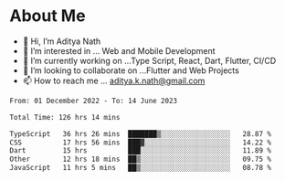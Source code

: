 # About Me

- 👋 Hi, I’m Aditya Nath
- 👀 I’m interested in ... Web and Mobile Development
- 🌱 I’m currently working on ...Type Script, React, Dart, Flutter, CI/CD
- 💞️ I’m looking to collaborate on ...Flutter and Web Projects
- 📫 How to reach me ... aditya.k.nath@gmail.com

<!--START_SECTION:waka-->

```txt
From: 01 December 2022 - To: 14 June 2023

Total Time: 126 hrs 14 mins

TypeScript   36 hrs 26 mins  ███████▒░░░░░░░░░░░░░░░░░   28.87 %
CSS          17 hrs 56 mins  ███▓░░░░░░░░░░░░░░░░░░░░░   14.22 %
Dart         15 hrs          ███░░░░░░░░░░░░░░░░░░░░░░   11.89 %
Other        12 hrs 18 mins  ██▒░░░░░░░░░░░░░░░░░░░░░░   09.75 %
JavaScript   11 hrs 5 mins   ██▒░░░░░░░░░░░░░░░░░░░░░░   08.78 %
```

<!--END_SECTION:waka-->

<!---
kronosking007/kronosking007 is a ✨ special ✨ repository because its `README.md` (this file) appears on your GitHub profile.
You can click the Preview link to take a look at your changes.
--->
